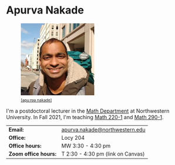 # Apurva Nakade

<link href="https://assets.calendly.com/assets/external/widget.css" rel="stylesheet">
<script src="https://assets.calendly.com/assets/external/widget.js" type="text/javascript" async></script>

<figure class="right">
    <img src="images/me0.jpg" width="200px"/>
    <figcaption>
        <a href = "https://en.wikipedia.org/wiki/Help:IPA/Marathi"
           style = "font-size: 0.75em"
           target = "_blank">
            [əpuːrʋə nakade]
        </a>
    </figcaption>
</figure>

I\'m a postdoctoral lecturer in the [Math Department](https://www.math.northwestern.edu/) at Northwestern University. 
In Fall 2021, I'm teaching [Math 220-1](https://canvas.northwestern.edu/courses/152729) and [Math 290-1](https://canvas.northwestern.edu/courses/152713).

| | |
| - | - |
| **Email:** | [apurva.nakade@northwestern.edu](mailto:apurva.nakade@northwestern.edu) |
| **Office:** | Locy 204 |
| **Office hours:** | MW 3:30 - 4:30 pm |
| **Zoom office hours:** | T 2:30 - 4:30 pm (link on Canvas) |


<!-- You can make an appointment between **M-F 2-5pm**, with me on Zoom using the above link. You can see the availablity in the calendar below -->
<!-- 
<iframe src="https://calendar.google.com/calendar/embed?height=400&wkst=1&bgcolor=%23ffffff&ctz=America%2FChicago&src=YXB1cnZuYWthZGVAZ21haWwuY29t&src=cXNrZGt2bXZlMGFlb29pOHZnNGhhZ2JrZWtAZ3JvdXAuY2FsZW5kYXIuZ29vZ2xlLmNvbQ&src=anY2ZjU2djRzcThzNHBsdDRocXBkb284YmdAZ3JvdXAuY2FsZW5kYXIuZ29vZ2xlLmNvbQ&src=Y2psZXRjdnA2ZWV1a2M0amk0ZWJjdXBwamtAZ3JvdXAuY2FsZW5kYXIuZ29vZ2xlLmNvbQ&color=%237CB342&color=%239E69AF&color=%23EF6C00&color=%23F6BF26&showTitle=0&showNav=1&showDate=1&showPrint=0&showTabs=0&showCalendars=0&showTz=1&mode=WEEK&title=Availability" style="border-width:0" width="750" height="400" frameborder="0" scrolling="no"></iframe> -->